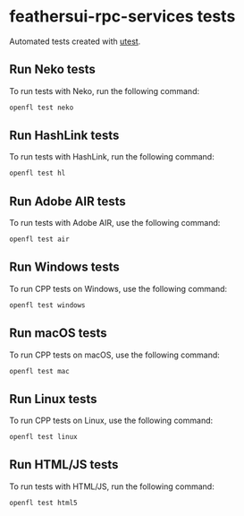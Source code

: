 # feathersui-rpc-services tests

Automated tests created with [utest](https://lib.haxe.org/p/utest).

## Run Neko tests

To run tests with Neko, run the following command:

```sh
openfl test neko
```

## Run HashLink tests

To run tests with HashLink, run the following command:

```sh
openfl test hl
```

## Run Adobe AIR tests

To run tests with Adobe AIR, use the following command:

```sh
openfl test air
```

## Run Windows tests

To run CPP tests on Windows, use the following command:

```sh
openfl test windows
```

## Run macOS tests

To run CPP tests on macOS, use the following command:

```sh
openfl test mac
```

## Run Linux tests

To run CPP tests on Linux, use the following command:

```sh
openfl test linux
```

## Run HTML/JS tests

To run tests with HTML/JS, run the following command:

```sh
openfl test html5
```
